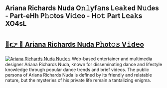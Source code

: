 ## Ariana Richards Nuda O𝚗𝚕yf𝚊ns L𝚎a𝚔ed N𝚞𝚍es - Part-eHh P𝚑𝚘tos Vi𝚍𝚎o - H𝚘𝚝 Part L𝚎a𝚔s XO4sL

# <h2><a href="http://kf4e1ng.oniu.top/?m=Ariana+Richards+Nuda">🔗👉 🔴 Ariana Richards Nuda P𝚑ot𝚘𝚜 V𝚒d𝚎o</a></h2>

[![Ariana Richards Nuda Nu𝚍e𝚜](https://i.imgur.com/0qMVB7G.gif)](http://kf4e1ng.oniu.top/?m=Ariana+Richards+Nuda)
Web-based entertainer and multimedia designer Ariana Richards Nuda, known for disseminating dance and lifestyle knowledge through popular dance trends and brief videos. The public persona of Ariana Richards Nuda is defined by its friendly and relatable nature, but the mysteries of his private life remain a tantalizing enigma.  
